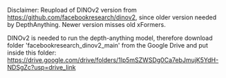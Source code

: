 Disclaimer: Reupload of DINOv2 version from https://github.com/facebookresearch/dinov2, since older version needed by DepthAnything. Newer version misses old xFormers.

DINOv2 is needed to run the depth-anything model, therefore download folder 'facebookresearch_dinov2_main' from the Google Drive and put inside this folder:
https://drive.google.com/drive/folders/1lp5mSZWSDg0Ca7ebJmujK5YdH-NDSgZc?usp=drive_link
